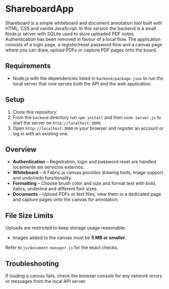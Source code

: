 # ShareboardApp

Shareboard is a simple whiteboard and document annotation tool built with
HTML, CSS and vanilla JavaScript. In this version the backend is a small
Node.js server with SQLite used to store uploaded PDF notes. Authentication has
been removed in favour of a local flow. The application consists of a login
page, a register/reset password flow and a canvas page where you can draw,
upload PDFs or capture PDF pages onto the board.

## Requirements

- Node.js with the dependencies listed in `backend/package.json` to run the
  local server that now serves both the API and the web application.

## Setup

1. Clone this repository.
2. From the `backend` directory run `npm install` and then `node server.js` to
   start the server on `http://localhost:3000`.
3. Open `http://localhost:3000` in your browser and register an account or log
   in with an existing one.

## Overview

- **Authentication** – Registration, login and password reset are handled
  localmente sin servicios externos.
- **Whiteboard** – A Fabric.js canvas provides drawing tools, image support and
  undo/redo functionality.
- **Formatting** – Choose brush color and size and format text with bold,
  italics, underline and different font sizes.
- **Documents** – Upload PDFs or text files, view them in a dedicated page and
  capture pages onto the canvas for annotation.

## File Size Limits

Uploads are restricted to keep storage usage reasonable:

- Images added to the canvas must be **5 MB or smaller**.

Refer to `js/document-manager.js` for the exact checks.

## Troubleshooting

If loading a canvas fails, check the browser console for any network errors or
messages from the local API server.

